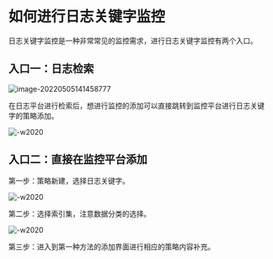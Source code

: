 # 如何进行日志关键字监控

日志关键字监控是一种非常常见的监控需求，进行日志关键字监控有两个入口。

## 入口一：日志检索

![image-20220505141458777](media/16049822432594.jpg)

在日志平台进行检索后，想进行监控的添加可以直接跳转到监控平台进行日志关键字的策略添加。

![-w2020](media/16044615554456.jpg)

## 入口二：直接在监控平台添加

第一步：策略新建，选择日志关键字。

![-w2020](media/16044616192990.jpg)

第二步：选择索引集，注意数据分类的选择。

![-w2020](media/16044616536169.jpg)



第三步：进入到第一种方法的添加界面进行相应的策略内容补充。

